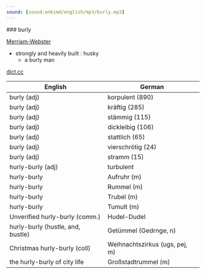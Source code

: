 ```yaml
---
sound: [sound:ankimd/english/mp3/burly.mp3]
---
```


\### burly

[Merriam-Webster](https://www.merriam-webster.com/dictionary/burly)

- strongly and heavily built : husky
    - a burly man

[dict.cc](https://www.dict.cc/burly)

| English        | German       |
| -------------- | ------------ |
| burly (adj) | korpulent (890) |
| burly (adj) | kräftig (285) |
| burly (adj) | stämmig (115) |
| burly (adj) | dickleibig (106) |
| burly (adj) | stattlich (65) |
| burly (adj) | vierschrötig (24) |
| burly (adj) | stramm (15) |
| hurly-burly (adj) | turbulent |
| hurly-burly | Aufruhr (m) |
| hurly-burly | Rummel (m) |
| hurly-burly | Trubel (m) |
| hurly-burly | Tumult (m) |
| Unverified hurly-burly (comm.) | Hudel-Dudel |
| hurly-burly (hustle, and, bustle) | Getümmel (Gedrnge, n) |
| Christmas hurly-burly (coll) | Weihnachtszirkus (ugs, pej, m) |
| the hurly-burly of city life | Großstadtrummel (m) |
